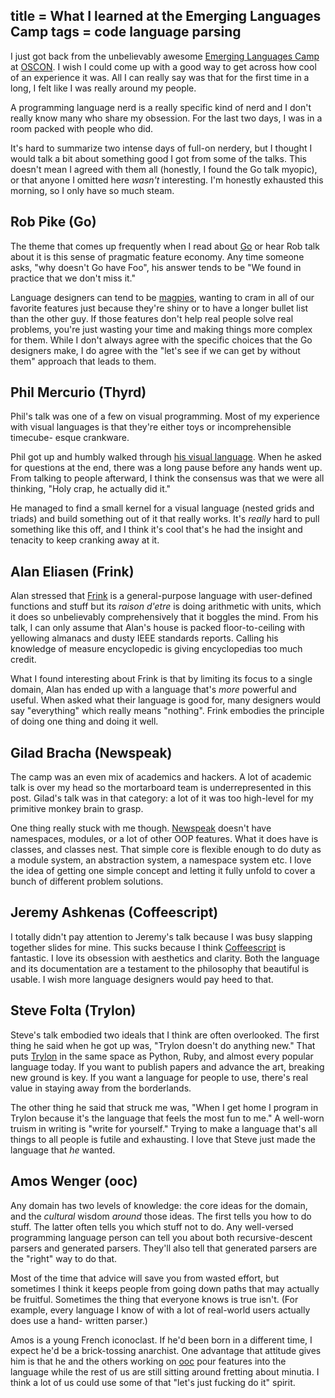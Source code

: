 title = What I learned at the Emerging Languages Camp
tags = code language parsing
---
I just got back from the unbelievably awesome [Emerging Languages Camp](http://emerginglangs.com/) at
[OSCON](http://www.oscon.com/). I wish I could come up with a good way to get across how cool of
an experience it was. All I can really say was that for the first time in a
long, I felt like I was really around my people.

A programming language nerd is a really specific kind of nerd and I don't
really know many who share my obsession. For the last two days, I was in a
room packed with people who did.

It's hard to summarize two intense days of full-on nerdery, but I thought I
would talk a bit about something good I got from some of the talks. This
doesn't mean I agreed with them all (honestly, I found the Go talk myopic), or
that anyone I omitted here *wasn't* interesting. I'm honestly exhausted this
morning, so I only have so much steam.

## Rob Pike (Go)

The theme that comes up frequently when I read about [Go](http://golang.org/) or hear Rob talk
about it is this sense of pragmatic feature economy. Any time someone asks,
"why doesn't Go have Foo", his answer tends to be "We found in practice that
we don't miss it."

Language designers can tend to be [magpies](http://bitbucket.org/munificent/magpie/src), wanting to cram in all of our
favorite features just because they're shiny or to have a longer bullet list
than the other guy. If those features don't help real people solve real
problems, you're just wasting your time and making things more complex for
them. While I don't always agree with the specific choices that the Go
designers make, I do agree with the "let's see if we can get by without them"
approach that leads to them.

## Phil Mercurio (Thyrd)

Phil's talk was one of a few on visual programming. Most of my experience with
visual languages is that they're either toys or incomprehensible timecube-
esque crankware.

Phil got up and humbly walked through [his visual language](http://thyrd.org/). When he asked
for questions at the end, there was a long pause before any hands went up.
From talking to people afterward, I think the consensus was that we were all
thinking, "Holy crap, he actually did it."

He managed to find a small kernel for a visual language (nested grids and
triads) and build something out of it that really works. It's *really* hard to
pull something like this off, and I think it's cool that's he had the insight
and tenacity to keep cranking away at it.

## Alan Eliasen (Frink)

Alan stressed that [Frink](http://futureboy.homeip.net/frinkdocs/) is a general-purpose language with user-defined
functions and stuff but its *raison d'etre* is doing arithmetic with units,
which it does so unbelievably comprehensively that it boggles the mind. From
his talk, I can only assume that Alan's house is packed floor-to-ceiling with
yellowing almanacs and dusty IEEE standards reports. Calling his knowledge of
measure encyclopedic is giving encyclopedias too much credit.

What I found interesting about Frink is that by limiting its focus to a single
domain, Alan has ended up with a language that's *more* powerful and useful.
When asked what their language is good for, many designers would say
"everything" which really means "nothing". Frink embodies the principle of
doing one thing and doing it well.

## Gilad Bracha (Newspeak)

The camp was an even mix of academics and hackers. A lot of academic talk is
over my head so the mortarboard team is underrepresented in this post. Gilad's
talk was in that category: a lot of it was too high-level for my primitive
monkey brain to grasp.

One thing really stuck with me though. [Newspeak](http://bracha.org/Site/Newspeak.html) doesn't have namespaces,
modules, or a lot of other OOP features. What it does have is classes, and
classes nest. That simple core is flexible enough to do duty as a module
system, an abstraction system, a namespace system etc. I love the idea of
getting one simple concept and letting it fully unfold to cover a bunch of
different problem solutions.

## Jeremy Ashkenas (Coffeescript)

I totally didn't pay attention to Jeremy's talk because I was busy slapping
together slides for mine. This sucks because I think [Coffeescript](http://jashkenas.github.com/coffee-script/) is
fantastic. I love its obsession with aesthetics and clarity. Both the language
and its documentation are a testament to the philosophy that beautiful is
usable. I wish more language designers would pay heed to that.

## Steve Folta (Trylon)

Steve's talk embodied two ideals that I think are often overlooked. The first
thing he said when he got up was, "Trylon doesn't do anything new." That puts
[Trylon](http://github.com/stevefolta/trylon) in the same space as Python, Ruby, and almost every popular
language today. If you want to publish papers and advance the art, breaking
new ground is key. If you want a language for people to use, there's real
value in staying away from the borderlands.

The other thing he said that struck me was, "When I get home I program in
Trylon because it's the language that feels the most fun to me." A well-worn
truism in writing is "write for yourself." Trying to make a language that's
all things to all people is futile and exhausting. I love that Steve just made
the language that *he* wanted.

## Amos Wenger (ooc)

Any domain has two levels of knowledge: the core ideas for the domain, and the
*cultural* wisdom *around* those ideas. The first tells you how to do stuff.
The latter often tells you which stuff not to do. Any well-versed programming
language person can tell you about both recursive-descent parsers and
generated parsers. They'll also tell that generated parsers are the "right"
way to do that.

Most of the time that advice will save you from wasted effort, but sometimes I
think it keeps people from going down paths that may actually be fruitful.
Sometimes the thing that everyone knows is true isn't. (For example, every
language I know of with a lot of real-world users actually does use a hand-
written parser.)

Amos is a young French iconoclast. If he'd been born in a different time, I
expect he'd be a brick-tossing anarchist. One advantage that attitude gives
him is that he and the others working on [ooc](http://ooc-lang.org/) pour features into the
language while the rest of us are still sitting around fretting about minutia.
I think a lot of us could use some of that "let's just fucking do it" spirit.

